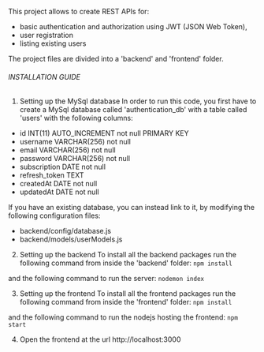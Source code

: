 This project allows to create REST APIs for:
- basic authentication and authorization using JWT (JSON Web Token),
- user registration
- listing existing users

The project files are divided into a 'backend' and 'frontend' folder.

###### INSTALLATION GUIDE

1) Setting up the MySql database
In order to run this code, you first have to create a MySql database called 'authentication_db' with a table called 'users' with the following columns:
- id INT(11) AUTO_INCREMENT not null PRIMARY KEY
- username VARCHAR(256) not null
- email VARCHAR(256) not null
- password VARCHAR(256) not null
- subscription DATE not null
- refresh_token TEXT
- createdAt DATE not null
- updatedAt DATE not null

If you have an existing database, you can instead link to it, by modifying the following configuration files:
- backend/config/database.js
- backend/models/userModels.js


2) Setting up the backend
To install all the backend packages run the following command from inside the 'backend' folder:
`npm install`

and the following command to run the server:
`nodemon index` 

3) Setting up the frontend
To install all the frontend packages run the following command from inside the 'frontend' folder:
`npm install`

and the following command to run the nodejs hosting the frontend:
`npm start`

4) Open the frontend at the url http://localhost:3000
